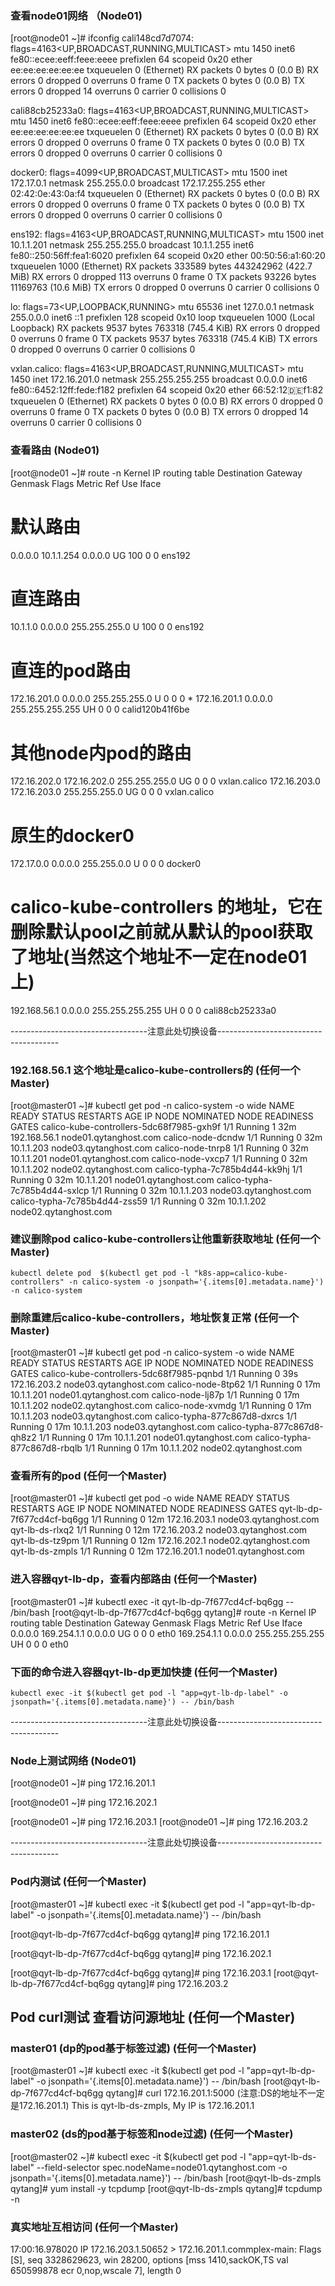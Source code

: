 ### 查看node01网络 （Node01)
[root@node01 ~]# ifconfig
cali148cd7d7074: flags=4163<UP,BROADCAST,RUNNING,MULTICAST>  mtu 1450
        inet6 fe80::ecee:eeff:feee:eeee  prefixlen 64  scopeid 0x20<link>
        ether ee:ee:ee:ee:ee:ee  txqueuelen 0  (Ethernet)
        RX packets 0  bytes 0 (0.0 B)
        RX errors 0  dropped 0  overruns 0  frame 0
        TX packets 0  bytes 0 (0.0 B)
        TX errors 0  dropped 14 overruns 0  carrier 0  collisions 0

cali88cb25233a0: flags=4163<UP,BROADCAST,RUNNING,MULTICAST>  mtu 1450
        inet6 fe80::ecee:eeff:feee:eeee  prefixlen 64  scopeid 0x20<link>
        ether ee:ee:ee:ee:ee:ee  txqueuelen 0  (Ethernet)
        RX packets 0  bytes 0 (0.0 B)
        RX errors 0  dropped 0  overruns 0  frame 0
        TX packets 0  bytes 0 (0.0 B)
        TX errors 0  dropped 0 overruns 0  carrier 0  collisions 0

docker0: flags=4099<UP,BROADCAST,MULTICAST>  mtu 1500
        inet 172.17.0.1  netmask 255.255.0.0  broadcast 172.17.255.255
        ether 02:42:0e:43:0a:f4  txqueuelen 0  (Ethernet)
        RX packets 0  bytes 0 (0.0 B)
        RX errors 0  dropped 0  overruns 0  frame 0
        TX packets 0  bytes 0 (0.0 B)
        TX errors 0  dropped 0 overruns 0  carrier 0  collisions 0

ens192: flags=4163<UP,BROADCAST,RUNNING,MULTICAST>  mtu 1500
        inet 10.1.1.201  netmask 255.255.255.0  broadcast 10.1.1.255
        inet6 fe80::250:56ff:fea1:6020  prefixlen 64  scopeid 0x20<link>
        ether 00:50:56:a1:60:20  txqueuelen 1000  (Ethernet)
        RX packets 333589  bytes 443242962 (422.7 MiB)
        RX errors 0  dropped 113  overruns 0  frame 0
        TX packets 93226  bytes 11169763 (10.6 MiB)
        TX errors 0  dropped 0 overruns 0  carrier 0  collisions 0

lo: flags=73<UP,LOOPBACK,RUNNING>  mtu 65536
        inet 127.0.0.1  netmask 255.0.0.0
        inet6 ::1  prefixlen 128  scopeid 0x10<host>
        loop  txqueuelen 1000  (Local Loopback)
        RX packets 9537  bytes 763318 (745.4 KiB)
        RX errors 0  dropped 0  overruns 0  frame 0
        TX packets 9537  bytes 763318 (745.4 KiB)
        TX errors 0  dropped 0 overruns 0  carrier 0  collisions 0

vxlan.calico: flags=4163<UP,BROADCAST,RUNNING,MULTICAST>  mtu 1450
        inet 172.16.201.0  netmask 255.255.255.255  broadcast 0.0.0.0
        inet6 fe80::6452:12ff:fede:f182  prefixlen 64  scopeid 0x20<link>
        ether 66:52:12:de:f1:82  txqueuelen 0  (Ethernet)
        RX packets 0  bytes 0 (0.0 B)
        RX errors 0  dropped 0  overruns 0  frame 0
        TX packets 0  bytes 0 (0.0 B)
        TX errors 0  dropped 14 overruns 0  carrier 0  collisions 0


### 查看路由 (Node01)
[root@node01 ~]# route -n
Kernel IP routing table
Destination     Gateway         Genmask         Flags Metric Ref    Use Iface
# 默认路由
0.0.0.0         10.1.1.254      0.0.0.0         UG    100    0        0 ens192
# 直连路由
10.1.1.0        0.0.0.0         255.255.255.0   U     100    0        0 ens192
# 直连的pod路由
172.16.201.0    0.0.0.0         255.255.255.0   U     0      0        0 *
172.16.201.1    0.0.0.0         255.255.255.255 UH    0      0        0 calid120b41f6be
# 其他node内pod的路由
172.16.202.0    172.16.202.0    255.255.255.0   UG    0      0        0 vxlan.calico
172.16.203.0    172.16.203.0    255.255.255.0   UG    0      0        0 vxlan.calico
# 原生的docker0
172.17.0.0      0.0.0.0         255.255.0.0     U     0      0        0 docker0
# calico-kube-controllers 的地址，它在删除默认pool之前就从默认的pool获取了地址(当然这个地址不一定在node01上)
192.168.56.1    0.0.0.0         255.255.255.255 UH    0      0        0 cali88cb25233a0

----------------------------------注意此处切换设备--------------------------------------

### 192.168.56.1 这个地址是calico-kube-controllers的 (任何一个Master)
[root@master01 ~]# kubectl get pod -n calico-system -o wide
NAME                                       READY   STATUS    RESTARTS   AGE   IP             NODE                    NOMINATED NODE   READINESS GATES
calico-kube-controllers-5dc68f7985-gxh9f   1/1     Running   1          32m   192.168.56.1   node01.qytanghost.com   <none>           <none>
calico-node-dcndw                          1/1     Running   0          32m   10.1.1.203     node03.qytanghost.com   <none>           <none>
calico-node-tnrp8                          1/1     Running   0          32m   10.1.1.201     node01.qytanghost.com   <none>           <none>
calico-node-vxcp7                          1/1     Running   0          32m   10.1.1.202     node02.qytanghost.com   <none>           <none>
calico-typha-7c785b4d44-kk9hj              1/1     Running   0          32m   10.1.1.201     node01.qytanghost.com   <none>           <none>
calico-typha-7c785b4d44-sxlcp              1/1     Running   0          32m   10.1.1.203     node03.qytanghost.com   <none>           <none>
calico-typha-7c785b4d44-zss59              1/1     Running   0          32m   10.1.1.202     node02.qytanghost.com   <none>           <none>


### 建议删除pod calico-kube-controllers让他重新获取地址 (任何一个Master)
```shell
kubectl delete pod  $(kubectl get pod -l "k8s-app=calico-kube-controllers" -n calico-system -o jsonpath='{.items[0].metadata.name}') -n calico-system

```

### 删除重建后calico-kube-controllers，地址恢复正常 (任何一个Master)
[root@master01 ~]# kubectl get pod -n calico-system -o wide
NAME                                       READY   STATUS    RESTARTS   AGE   IP             NODE                    NOMINATED NODE   READINESS GATES
calico-kube-controllers-5dc68f7985-pqnbd   1/1     Running   0          39s   172.16.203.2   node03.qytanghost.com   <none>           <none>
calico-node-8tp62                          1/1     Running   0          17m   10.1.1.201     node01.qytanghost.com   <none>           <none>
calico-node-lj87p                          1/1     Running   0          17m   10.1.1.202     node02.qytanghost.com   <none>           <none>
calico-node-xvmdg                          1/1     Running   0          17m   10.1.1.203     node03.qytanghost.com   <none>           <none>
calico-typha-877c867d8-dxrcs               1/1     Running   0          17m   10.1.1.203     node03.qytanghost.com   <none>           <none>
calico-typha-877c867d8-qh8z2               1/1     Running   0          17m   10.1.1.201     node01.qytanghost.com   <none>           <none>
calico-typha-877c867d8-rbqlb               1/1     Running   0          17m   10.1.1.202     node02.qytanghost.com   <none>           <none>

### 查看所有的pod (任何一个Master)
[root@master01 ~]# kubectl get pod -o wide
NAME                         READY   STATUS    RESTARTS   AGE   IP             NODE                    NOMINATED NODE   READINESS GATES
qyt-lb-dp-7f677cd4cf-bq6gg   1/1     Running   0          12m   172.16.203.1   node03.qytanghost.com   <none>           <none>
qyt-lb-ds-rlxq2              1/1     Running   0          12m   172.16.203.2   node03.qytanghost.com   <none>           <none>
qyt-lb-ds-tz9pm              1/1     Running   0          12m   172.16.202.1   node02.qytanghost.com   <none>           <none>
qyt-lb-ds-zmpls              1/1     Running   0          12m   172.16.201.1   node01.qytanghost.com   <none>           <none>

### 进入容器qyt-lb-dp，查看内部路由 (任何一个Master)
[root@master01 ~]# kubectl exec -it qyt-lb-dp-7f677cd4cf-bq6gg -- /bin/bash
[root@qyt-lb-dp-7f677cd4cf-bq6gg qytang]# route -n
Kernel IP routing table
Destination     Gateway         Genmask         Flags Metric Ref    Use Iface
0.0.0.0         169.254.1.1     0.0.0.0         UG    0      0        0 eth0
169.254.1.1     0.0.0.0         255.255.255.255 UH    0      0        0 eth0

### 下面的命令进入容器qyt-lb-dp更加快捷 (任何一个Master)
```shell
kubectl exec -it $(kubectl get pod -l "app=qyt-lb-dp-label" -o jsonpath='{.items[0].metadata.name}') -- /bin/bash

```

----------------------------------注意此处切换设备--------------------------------------

### Node上测试网络 (Node01)
[root@node01 ~]# ping 172.16.201.1

[root@node01 ~]# ping 172.16.202.1

[root@node01 ~]# ping 172.16.203.1
[root@node01 ~]# ping 172.16.203.2

----------------------------------注意此处切换设备--------------------------------------

### Pod内测试 (任何一个Master)
[root@master01 ~]# kubectl exec -it $(kubectl get pod -l "app=qyt-lb-dp-label" -o jsonpath='{.items[0].metadata.name}') -- /bin/bash


[root@qyt-lb-dp-7f677cd4cf-bq6gg qytang]# ping 172.16.201.1

[root@qyt-lb-dp-7f677cd4cf-bq6gg qytang]# ping 172.16.202.1

[root@qyt-lb-dp-7f677cd4cf-bq6gg qytang]# ping 172.16.203.1
[root@qyt-lb-dp-7f677cd4cf-bq6gg qytang]# ping 172.16.203.2


## Pod curl测试 查看访问源地址  (任何一个Master)
### master01 (dp的pod基于标签过滤) (任何一个Master)
[root@master01 ~]# kubectl exec -it $(kubectl get pod -l "app=qyt-lb-dp-label" -o jsonpath='{.items[0].metadata.name}') -- /bin/bash
[root@qyt-lb-dp-7f677cd4cf-bq6gg qytang]# curl 172.16.201.1:5000 (注意:DS的地址不一定是172.16.201.1)
This is qyt-lb-ds-zmpls, My IP is 172.16.201.1

### master02 (ds的pod基于标签和node过滤) (任何一个Master)
[root@master02 ~]# kubectl exec -it $(kubectl get pod -l "app=qyt-lb-ds-label" --field-selector spec.nodeName=node01.qytanghost.com -o jsonpath='{.items[0].metadata.name}') -- /bin/bash
[root@qyt-lb-ds-zmpls qytang]# yum install -y tcpdump
[root@qyt-lb-ds-zmpls qytang]# tcpdump -n

### 真实地址互相访问 (任何一个Master)
17:00:16.978020 IP 172.16.203.1.50652 > 172.16.201.1.commplex-main: Flags [S], seq 3328629623, win 28200, options [mss 1410,sackOK,TS val 650599878 ecr 0,nop,wscale 7], length 0
